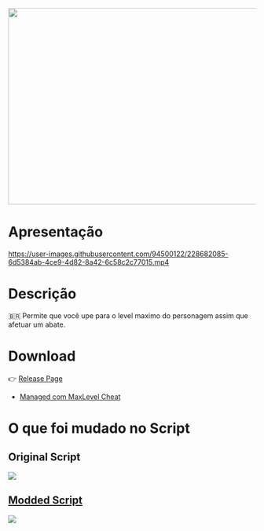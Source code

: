 <img src="https://1.bp.blogspot.com/-ahNjKJJXuU8/XeBTbRtno6I/AAAAAAAABco/A7KmN_lQneon7J0M-ovFlkBrd5-fUqQUQCNcBGAsYHQ/s1600/H2x1_NSwitch_ChildrenOfMorta_image1600w.jpg" height=400 width=1500>

# Apresentação

  https://user-images.githubusercontent.com/94500122/228682085-6d5384ab-4ce9-4d82-8a42-6c58c2c77015.mp4
  
# Descrição
 :brazil: Permite que você upe para o level maximo do personagem assim que afetuar um abate.
 
# Download
:point_right: [Release Page](https://github.com/Winzen/ChildrenOfMorta-Cheats-Reverse-Engineer-Unity-/releases/tag/ChildenofMorta)

- [Managed com MaxLevel Cheat](https://github.com/Winzen/ChildrenOfMorta-Cheats-Reverse-Engineer-Unity-/releases/download/ChildenofMorta/MaxLevel.Cheat.rar)

# O que foi mudado no Script
## Original Script
 <a href="https://github.com/Winzen/ChildrenOfMorta-Cheats-Reverse-Engineer-Unity-/blob/main/Version%201.3.155.3%20(93e724)/LevelUp%20To%20Max%20Level/Original%20Script/PlayerLevelStat.cs"><img src="https://cdn.discordapp.com/attachments/465998423145971713/1087477896660140124/Original.PNG">
## Modded Script
<a href="https://github.com/Winzen/ChildrenOfMorta-Cheats-Reverse-Engineer-Unity-/blob/main/Version%201.3.155.3%20(93e724)/LevelUp%20To%20Max%20Level/Script%20%20Modded/PlayerLevelStat.cs"><img src="https://cdn.discordapp.com/attachments/465998423145971713/1087477897306066964/Modded.PNG">
       

